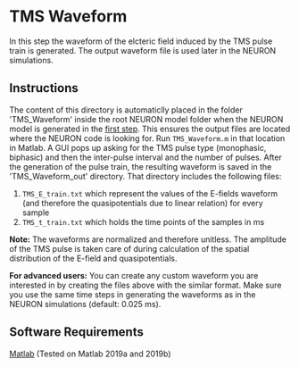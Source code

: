 # TMS Waveform
In this step the waveform of the elcteric field induced by the TMS pulse train is generated. The output waveform file is used later in the NEURON simulations.

## Instructions
The content of this directory is automaticlly placed in the folder 'TMS_Waveform' inside the root NEURON model folder when the NEURON model is generated in the [first step](../1_NEURON-Model-Generation/). This ensures the output files are located where the NEURON code is looking for. Run <code>TMS_Waveform.m</code> in that location in Matlab. A GUI pops up asking for the TMS pulse type (monophasic, biphasic) and then the inter-pulse interval and the number of pulses. After the generation of the pulse train, the resulting waveform is saved in the 'TMS_Waveform_out' directory. That directory includes the following files:
1. <code>TMS_E_train.txt</code> which represent the values of the E-fields waveform (and therefore the quasipotentials due to linear relation) for every sample
2. <code>TMS_t_train.txt</code> which holds the time points of the samples in ms

**Note:** The waveforms are normalized and therefore unitless. The amplitude of the TMS pulse is taken care of during calculation of the spatial distribution of the E-field and quasipotentials.

**For advanced users:** You can create any custom waveform you are interested in by creating the files above with the similar format. Make sure you use the same time steps in generating the waveforms as in the NEURON simulations (default: 0.025 ms).

## Software Requirements
[Matlab](https://www.mathworks.com/) (Tested on Matlab 2019a and 2019b) 
